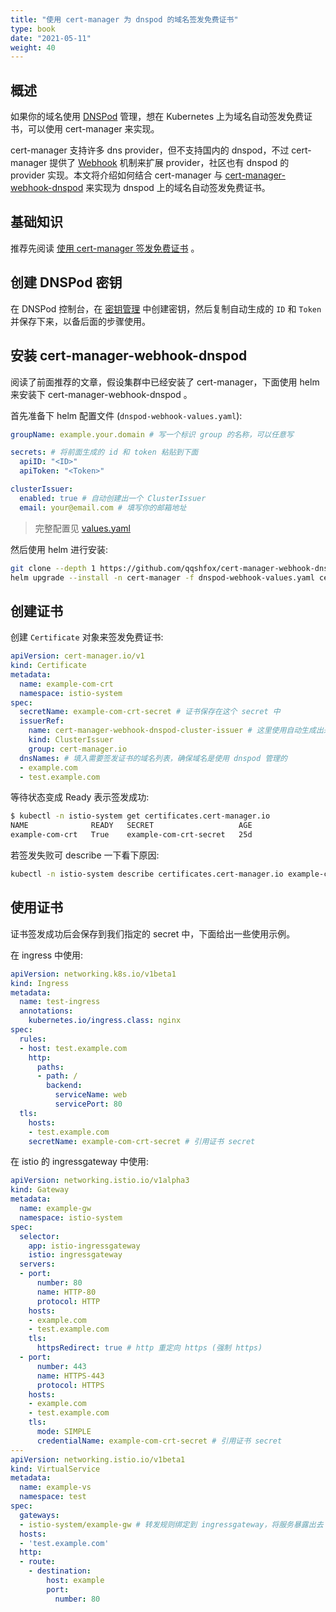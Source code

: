 ```yaml
---
title: "使用 cert-manager 为 dnspod 的域名签发免费证书"
type: book
date: "2021-05-11"
weight: 40
---
```


## 概述

如果你的域名使用 [DNSPod](https://docs.dnspod.cn/) 管理，想在 Kubernetes 上为域名自动签发免费证书，可以使用 cert-manager 来实现。

cert-manager 支持许多 dns provider，但不支持国内的 dnspod，不过 cert-manager 提供了 [Webhook](https://cert-manager.io/docs/concepts/webhook/) 机制来扩展 provider，社区也有 dnspod 的 provider 实现。本文将介绍如何结合 cert-manager 与 [cert-manager-webhook-dnspod](https://github.com/qqshfox/cert-manager-webhook-dnspod) 来实现为 dnspod 上的域名自动签发免费证书。

## 基础知识

推荐先阅读  [使用 cert-manager 签发免费证书](https://imroc.cc/k8s/trick/sign-free-certs-with-cert-manager/) 。

## 创建 DNSPod 密钥

在 DNSPod 控制台，在 [密钥管理](https://console.dnspod.cn/account/token) 中创建密钥，然后复制自动生成的 `ID` 和 `Token` 并保存下来，以备后面的步骤使用。

## 安装 cert-manager-webhook-dnspod

阅读了前面推荐的文章，假设集群中已经安装了 cert-manager，下面使用 helm 来安装下 cert-manager-webhook-dnspod 。

首先准备下 helm 配置文件 (`dnspod-webhook-values.yaml`):

```yaml
groupName: example.your.domain # 写一个标识 group 的名称，可以任意写

secrets: # 将前面生成的 id 和 token 粘贴到下面
  apiID: "<ID>"
  apiToken: "<Token>"

clusterIssuer:
  enabled: true # 自动创建出一个 ClusterIssuer
  email: your@email.com # 填写你的邮箱地址
```

> 完整配置见 [values.yaml](https://github.com/qqshfox/cert-manager-webhook-dnspod/blob/master/deploy/cert-manager-webhook-dnspod/values.yaml)

然后使用 helm 进行安装:

```bash
git clone --depth 1 https://github.com/qqshfox/cert-manager-webhook-dnspod.git
helm upgrade --install -n cert-manager -f dnspod-webhook-values.yaml cert-manager-webhook-dnspod ./cert-manager-webhook-dnspod/deploy/cert-manager-webhook-dnspod
```

## 创建证书

创建 `Certificate` 对象来签发免费证书:

```yaml
apiVersion: cert-manager.io/v1
kind: Certificate
metadata:
  name: example-com-crt
  namespace: istio-system
spec:
  secretName: example-com-crt-secret # 证书保存在这个 secret 中
  issuerRef:
    name: cert-manager-webhook-dnspod-cluster-issuer # 这里使用自动生成出来的 ClusterIssuer
    kind: ClusterIssuer
    group: cert-manager.io
  dnsNames: # 填入需要签发证书的域名列表，确保域名是使用 dnspod 管理的
  - example.com
  - test.example.com
```

等待状态变成 Ready 表示签发成功:

```bash
$ kubectl -n istio-system get certificates.cert-manager.io
NAME              READY   SECRET                   AGE
example-com-crt   True    example-com-crt-secret   25d
```

若签发失败可 describe 一下看下原因:

```bash
kubectl -n istio-system describe certificates.cert-manager.io example-com-crt
```

## 使用证书

证书签发成功后会保存到我们指定的 secret 中，下面给出一些使用示例。

在 ingress 中使用:

```yaml
apiVersion: networking.k8s.io/v1beta1
kind: Ingress
metadata:
  name: test-ingress
  annotations:
    kubernetes.io/ingress.class: nginx
spec:
  rules:
  - host: test.example.com
    http:
      paths:
      - path: /
        backend:
          serviceName: web
          servicePort: 80
  tls:
    hosts:
    - test.example.com
    secretName: example-com-crt-secret # 引用证书 secret
```

在 istio 的 ingressgateway 中使用:

```yaml
apiVersion: networking.istio.io/v1alpha3
kind: Gateway
metadata:
  name: example-gw
  namespace: istio-system
spec:
  selector:
    app: istio-ingressgateway
    istio: ingressgateway
  servers:
  - port:
      number: 80
      name: HTTP-80
      protocol: HTTP
    hosts:
    - example.com
    - test.example.com
    tls:
      httpsRedirect: true # http 重定向 https (强制 https)
  - port:
      number: 443
      name: HTTPS-443
      protocol: HTTPS
    hosts:
    - example.com
    - test.example.com
    tls:
      mode: SIMPLE
      credentialName: example-com-crt-secret # 引用证书 secret
---
apiVersion: networking.istio.io/v1beta1
kind: VirtualService
metadata:
  name: example-vs
  namespace: test
spec:
  gateways:
  - istio-system/example-gw # 转发规则绑定到 ingressgateway，将服务暴露出去
  hosts:
  - 'test.example.com'
  http:
  - route:
    - destination:
        host: example
        port:
          number: 80
```